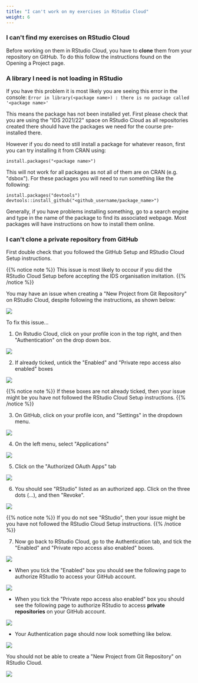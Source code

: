 ```yaml
---
title: "I can't work on my exercises in RStudio Cloud"
weight: 6
---
```


### I can't find my exercises on RStudio Cloud
Before working on them in RStudio Cloud, you have to __clone__ them from your repository on GitHub. To do this follow the instructions found on the <a id="OpeningaProject"> Opening a Project</a> page.


### A library I need is not loading in RStudio

If you have this problem it is most likely you are seeing this error in the console: 
`
Error in library(<package name>) : there is no package called '<package name>'
`

This means the package has not been installed yet. First please check that you are using the "IDS 2021/22" space on RStudio Cloud as all repositories created there should have the packages we need for the course pre-installed there.

However if you do need to still install a package for whatever reason, first you can try installing it from CRAN using:
```{r}
install.packages("<package name>")
```

This will not work for all packages as not all of them are on CRAN (e.g. "dsbox"). For these packages you will need to run something like the following:

```
install.packages("devtools")
devtools::install_github("<github_username/package_name>")
```

Generally, if you have problems installing something, go to a search engine and type in the name of the package to find its associated webpage. Most packages will have instructions on how to install them online.


### I can't clone a private repository from GitHub

First double check that you followed the <a id="GitHubSetup">GitHub Setup</a> and <a id="RStudioCloudSetup">RStudio Cloud Setup</a> instructions.

{{% notice note %}}
This issue is most likely to occour if you did the RStudio Cloud Setup before accepting the IDS organisation invitation.
{{% /notice %}}

You may have an issue when creating a "New Project from Git Repository" on RStudio Cloud, despite following the instructions, as shown below:

<img src="/images/troubleshoot/no-access-1.PNG"/>

To fix this issue...

1. On Rstudio Cloud, click on your profile icon in the top right, and then "Authentication" on the drop down box.

<img src="/images/troubleshoot/no-access-11.PNG"/>

2. If already ticked, untick the "Enabled" and "Private repo access also enabled" boxes 
<img src="/images/troubleshoot/no-access-2.PNG"/>

{{% notice note %}}
If these boxes are not already ticked, then your issue might be you have not followed the RStudio Cloud Setup instructions.
{{% /notice %}}

3. On GitHub, click on your profile icon, and "Settings" in the dropdown menu.

<img src="/images/troubleshoot/no-access-3.PNG"/>

4. On the left menu, select "Applications"

<img src="/images/troubleshoot/no-access-4.PNG"/>

5. Click on the "Authorized OAuth Apps" tab

<img src="/images/troubleshoot/no-access-5.PNG"/>

6. You should see "RStudio" listed as an authorized app. Click on the three dots (<span>&#8230;</span>), and then "Revoke".

<img src="/images/troubleshoot/no-access-6.PNG"/>

{{% notice note %}}
If you do not see "RStudio", then your issue might be you have not followed the RStudio Cloud Setup instructions.
{{% /notice %}}

7. Now go back to RStudio Cloud, go to the Authentication tab, and tick the "Enabled" and "Private repo access also enabled" boxes.

<img src="/images/troubleshoot/no-access-7.PNG"/>

- When you tick the "Enabled" box you should see the following page to authorize RStudio to access your GitHub account.

<img src="/images/troubleshoot/no-access-8.PNG"/>

- When you tick the "Private repo access also enabled" box you should see the following page to authorize RStudio to access __private repositories__ on your GitHub account.

<img src="/images/troubleshoot/no-access-9.PNG"/>

- Your Authentication page should now look something like below.

<img src="/images/troubleshoot/no-access-2.PNG"/>

You should not be able to create a "New Project from Git Repository" on RStudio Cloud.

<img src="/images/troubleshoot/no-access-10.PNG"/>